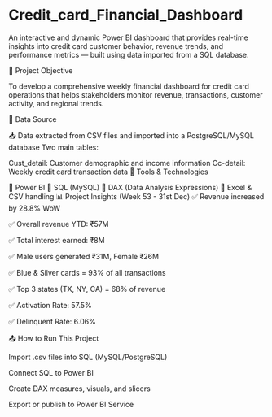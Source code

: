 # Credit_card_Financial_Dashboard
An interactive and dynamic Power BI dashboard that provides real-time insights into credit card customer behavior, revenue trends, and performance metrics — built using data imported from a SQL database.

📌 Project Objective

To develop a comprehensive weekly financial dashboard for credit card operations that helps stakeholders monitor revenue, transactions, customer activity, and regional trends.

📂 Data Source

📥 Data extracted from CSV files and imported into a PostgreSQL/MySQL database Two main tables:

Cust_detail: Customer demographic and income information
Cc-detail: Weekly credit card transaction data
🔧 Tools & Technologies

🔧 Power BI
🔧 SQL (MySQL)
🔧 DAX (Data Analysis Expressions)
🔧 Excel & CSV handling
📊 Project Insights (Week 53 - 31st Dec) ✅ Revenue increased by 28.8% WoW

✅ Overall revenue YTD: ₹57M

✅ Total interest earned: ₹8M

✅ Male users generated ₹31M, Female ₹26M

✅ Blue & Silver cards = 93% of all transactions

✅ Top 3 states (TX, NY, CA) = 68% of revenue

✅ Activation Rate: 57.5%

✅ Delinquent Rate: 6.06%

📤 How to Run This Project

Import .csv files into SQL (MySQL/PostgreSQL)

Connect SQL to Power BI

Create DAX measures, visuals, and slicers

Export or publish to Power BI Service





